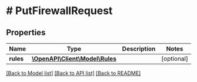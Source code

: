 # # PutFirewallRequest

## Properties

Name | Type | Description | Notes
------------ | ------------- | ------------- | -------------
**rules** | [**\OpenAPI\Client\Model\Rules**](Rules.md) |  | [optional]

[[Back to Model list]](../../README.md#models) [[Back to API list]](../../README.md#endpoints) [[Back to README]](../../README.md)
